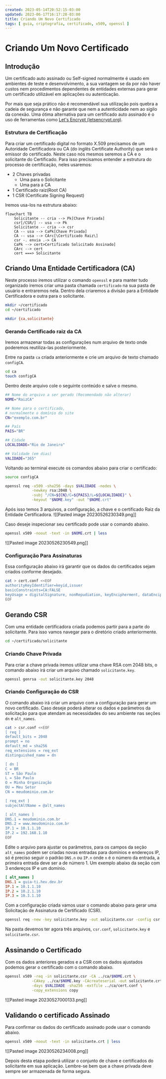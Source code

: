 ```yaml
---
created: 2023-05-14T20:52:15-03:00
updated: 2023-06-17T16:17:28-03:00
title: Criando Um Novo Certificado
tags: [ guia, criptografia, certificado, x509, openssl ]
---
```


# Criando Um Novo Certificado

## Introdução

Um certificado auto assinado ou Self-signed normalmente é usado em ambientes de teste e desenvolvimento, a sua vantagem se da por não haver custos nem procedimentos dependentes de entidades externas para gerar um certificado utilizável em aplicações ou  autenticação. 

Por mais que seja prático não é recomendável sua utilização pois quebra a cadeia de segurança e não garante que nem a autenticidade nem ao sigilo da conexão. Uma ótima alternativa para um certificado auto assinado é o uso de ferramentas como [Let's Encrypt (letsencrypt.org)](https://letsencrypt.org/).

### Estrutura de Certificação

Para criar um certificado digital no formato X.509 precisamos de um Autoridade Certificadora ou CA (do inglês Certificate Authority) que será o emissor do certificado. Neste caso nós mesmos seremos a CA e o solicitante do Certificado. Para isso precisamos entender a estrutura do processo de certificação, neles usaremos:

- 2 Chaves privadas
    - Uma para o Solicitante
    - Uma para a CA
- 1 Certificado raiz(Root CA)
- 1 CSR (Certificate Signing Request)

Iremos usa-los na estrutura abaixo:
```mermaid
flowchart TB
    Solicitante -- cria --> Pk[Chave Privada]
    csr[/CSR/] -- usa --> Pk
    Solicitante -- cria --> csr
    CA -- usa --> CaPk[Chave Privada] 
    CA -- usa --> CArc[\Certificado Raiz\]
    csr -. envia .-> CA
    CaPk --> cert>Certificado Solicitado Assinado]
    CArc --> cert
    cert ===> Solicitante

```

## Criando Uma Entidade Certificadora (CA)

Neste processo iremos utilizar o comando `openssl` e para manter tudo organizado iremos criar uma pasta chamada `certificado` na sua pasta de usuário e entraremos nela. Dentro dela criaremos a divisão para a Entidade Certificadora e outra para o solicitante.

```bash
mkdir ~/certificado
cd ~/certificado

mkdir {ca,solicitante}
```

### Gerando Certificado raiz da CA
Iremos armazenar todas as configurações num arquivo de texto onde poderemos reutiliza-las posteriormente.

Entre na pasta `ca` criada anteriormente e crie um arquivo de texto chamado `configCA`.
```bash
cd ca
touch configCA
```

Dentro deste arquivo cole o seguinte conteúdo e salve o mesmo.
```bash
## Nome do arquivo a ser gerado (Recomendado não alterar)
NOME="RaizCA" 

## Nome para o certificado, 
# normalmente o domínio do site
CN="exemplo.com.br"

## País 
PAIS="BR"

## Cidade
LOCALIDADE="Rio de Janeiro"

## Validade (em dias)
VALIDADE="365"
```

Voltando ao terminal execute os comandos abaixo para criar o certificado:
```bash
source configCA

openssl req -x509 -sha256 -days $VALIDADE -nodes \
            -newkey rsa:2048 \
            -subj "/CN=${CN}/C=${PAIS}/L=${LOCALIDADE}" \
            -keyout "$NOME.key" -out "$NOME.crt"
```

Após isso temos 3 arquivos, a configuração, a chave e o certificado Raiz da Entidade Certificadora.
![[Pasted image 20230526230349.png]]

Caso deseje inspecionar seu certificado pode usar o comando abaixo.
```bash
openssl x509 -noout -text -in $NOME.crt | less 
```
![[Pasted image 20230526230549.png]]


### Configuração Para Assinaturas
Essa configuração abaixo irá garantir que os dados do certificados sejam criados conforme desejado.
```bash
cat > cert.conf <<EOF
authorityKeyIdentifier=keyid,issuer
basicConstraints=CA:FALSE
keyUsage = digitalSignature, nonRepudiation, keyEncipherment, dataEncipherment
EOF
```

## Gerando CSR

Com uma entidade certificadora criada podemos partir para a parte do solicitante. Para isso vamos navegar para o diretório criado anteriormente.
```bash 
cd ~/certificado/solicitante
```

### Criando Chave Privada

Para criar a chave privada iremos utilizar uma chave RSA com 2048 bits, o comando abaixo irá criar um arquivo chamado `solicitante.key`.
```bash
openssl genrsa -out solicitante.key 2048
```

### Criando Configuração do CSR

O comando abaixo irá criar um arquivo com a configuração para gerar um novo certificado. Caso deseje poderá alterar os dados e parâmetros da solicitação para que atendam as necessidades do seu ambiente nas seções `dn` e `alt_names`.

```bash
cat > csr.conf <<EOF 
[ req ] 
default_bits = 2048 
prompt = no 
default_md = sha256 
req_extensions = req_ext 
distinguished_name = dn 

[ dn ] 
C = BR 
ST = São Paulo 
L = São Paulo 
O = Minha Organização 
OU = Meu Setor 
CN = meudominio.com.br 

[ req_ext ] 
subjectAltName = @alt_names 

[ alt_names ] 
DNS.1 = meudominio.com.br 
DNS.2 = www.meudominio.com.br 
IP.1 = 10.1.1.10
IP.2 = 192.168.1.10 
EOF
```

Edite o arquivo para ajustar os parâmetros, para os campos da seção `alt_names` podem ser criadas novas entradas para domínios e endereços IP, só é preciso seguir o padrão `DNS.n` ou  `IP.n` onde `n` é o número da entrada, a primeira entrada deve ser a de número 1. Um exemplo abaixo da seção com 3 endereços IP e um domínio.
```ini
[ alt_names ]
DNS.1 = guia-ti.hev.dev.br
IP.1 = 10.1.1.10
IP.2 = 10.2.1.10
IP.3 = 10.3.1.10
```

Com a configuração criada vamos usar o comando abaixo para gerar uma Solicitação de Assinatura de Certificado (CSR).
```bash
openssl req -new -key solicitante.key -out solicitante.csr -config csr.conf
```

Na pasta devemos ter agora três arquivos, `csr.conf`, `solicitante.key` e `solicitante.csr`.

## Assinando o Certificado

Com os dados anteriores gerados e a CSR com os dados ajustados podemos gerar o certificado com o comando abaixo.
```bash
openssl x509 -req -in solicitante.csr -CA ../ca/$NOME.crt \
            -CAkey ../ca/$NOME.key -CAcreateserial -out solicitante.crt \
            -days $VALIDADE -sha256 -extfile ../ca/cert.conf \
            -copy_extensions copy
```
![[Pasted image 20230527000133.png]]

## Validando o certificado Assinado

Para confirmar os dados do certificado assinado pode usar o comando abaixo.
```bash
openssl x509 -noout -text -in solicitante.crt | less 
```
![[Pasted image 20230526234008.png]]

Depois desta etapa poderá utilizar o conjunto de chave e certificados do solicitante em sua aplicação. Lembre-se bem que a chave privada deve sempre ser armazenada de forma segura.





